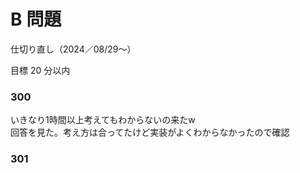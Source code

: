 # B 問題

仕切り直し（2024／08/29〜）

目標 20 分以内


### 300

いきなり1時間以上考えてもわからないの来たw  
回答を見た。考え方は合ってたけど実装がよくわからなかったので確認

### 301